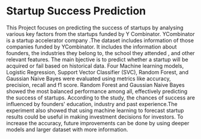 # Startup Success Prediction

This Project focuses on predicting the success of startups by analysing various key factors from the startups funded by Y Combinator. YCombinator is a startup accelerator company .The dataset includes information of those companies funded by YCombinator. It includes the information about founders, the industries they belong to, the school they attended , and other relevant features. The main  bjective is to predict whether a startup will be acquired or fail based on historical data.
Four Machine learning models, Logistic Regression, Support Vector Classifier (SVC), Random Forest, and Gaussian Naive Bayes were evaluated using metrics like accuracy, precision, recall and f1 score. Random Forest and Gaussian Naive Bayes showed the most balanced performance among all, effectively predicting the success of startups.
According to the study, the chances of success are influenced by founders' education, industry and past experience.The experiment also showed that using machine learning to forecast startup results could be useful in making investment decisions for investors. To increase the accuracy, future improvements can be done by using deeper models and larger dataset with more information.